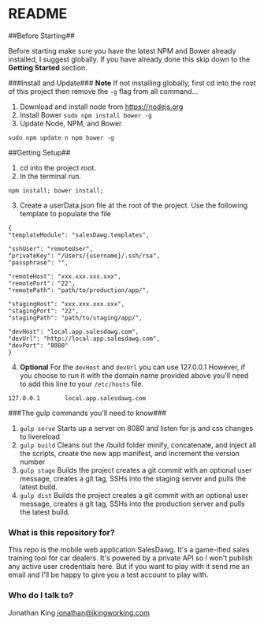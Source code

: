 # README #

##Before Starting##

Before starting make sure you have the latest NPM and Bower already installed, I suggest globally. If you have already done this skip down to the __Getting Started__ section.

###Install and Update###
__Note__ If not installing globally, first cd into the root of this project then remove the `-g` flag from all command...

1. Download and install node from https://nodejs.org
2. Install Bower ```sudo npm install bower -g```
3. Update Node, NPM, and Bower
```
sudo npm update n npm bower -g
```

##Getting Setup##

1. cd into the project root.
2. In the terminal run. 
  ```
npm install; bower install;
  ```

3. Create a userData.json file at the root of the project. Use the following template to populate the file
  ```
{
  "templateModule": "salesDawg.templates",

  "sshUser": "remoteUser",
  "privateKey": "/Users/{username}/.ssh/rsa",
  "passphrase": "",

  "remoteHost": "xxx.xxx.xxx.xxx",
  "remotePort": "22",
  "remotePath": "path/to/production/app/",

  "stagingHost": "xxx.xxx.xxx.xxx",
  "stagingPort": "22",
  "stagingPath": "path/to/staging/app/",

  "devHost": "local.app.salesdawg.com",
  "devUrl": "http://local.app.salesdawg.com",
  "devPort": "8080"
}
```
4.  __Optional__
  For the `devHost` and `devUrl` you can use 127.0.0.1 However, if you choose to run it with the domain name provided above you'll need to add this line to your `/etc/hosts` file.
  ```
127.0.0.1       local.app.salesdawg.com
```


###The gulp commands you'll need to know###

1. ``gulp serve`` Starts up a server on 8080 and listen for js and css changes to livereload
2. ``gulp build`` Cleans out the /build folder minify, concatenate, and inject all the scripts, create the new app manifest, and increment the version number
3. ``gulp stage`` Builds the project creates a git commit with an optional user message, creates a git tag, SSHs into the staging server and pulls the latest build.
4. ``gulp dist`` Builds the project creates a git commit with an optional user message, creates a git tag, SSHs into the production server and pulls the latest build.

### What is this repository for? ###

This repo is the mobile web application SalesDawg. It's a game-ified sales training tool for car dealers. It's powered by a private API so I won't publish any active user credentials here. But if you want to play with it send me an email and I'll be happy to give you a test account to play with.

### Who do I talk to? ###

Jonathan King jonathan@jkingworking.com
